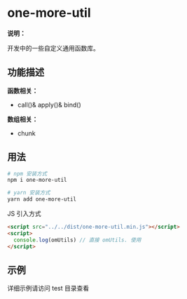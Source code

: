 # one-more-util

**说明：**

开发中的一些自定义通用函数库。

## 功能描述

**函数相关：**

- call()& apply()& bind()

**数组相关：**

- chunk

## 用法

```bash
# npm 安装方式
npm i one-more-util

# yarn 安装方式
yarn add one-more-util

```

JS 引入方式

```html
<script src="../../dist/one-more-util.min.js"></script>
<script>
  console.log(omUtils) // 直接 omUtils. 使用
</script>
```

## 示例

详细示例请访问 test 目录查看
